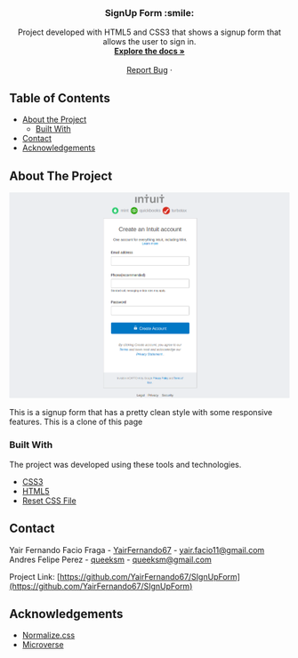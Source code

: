 
<!-- PROJECT LOGO -->
<br />
<p align="center">
  <!-- <a href="https://github.com/othneildrew/Best-README-Template">
    <img src="images/logo.png" alt="Logo" width="80" height="80">
  </a> -->

  <h3 align="center">SignUp Form :smile:</h3>

  <p align="center">
    Project developed with HTML5 and CSS3 that shows a signup form that allows the user to sign in.
    <br />
    <a href="https://github.com/YairFernando67/SIgnUpForm"><strong>Explore the docs »</strong></a>
    <br />
    <br />
    <a href="https://github.com/YairFernando67/SIgnUpForm/issues">Report Bug</a>
    ·
  </p>
</p>



<!-- TABLE OF CONTENTS -->
## Table of Contents

* [About the Project](#about-the-project)
  * [Built With](#built-with)
* [Contact](#contact)
* [Acknowledgements](#acknowledgements)



<!-- ABOUT THE PROJECT -->
## About The Project

![Screenshot Image](img/logoRepo.png)

This is a signup form that has a pretty clean style with some responsive features.
This is a clone of this page 

### Built With
The project was developed using these tools and technologies.
* [CSS3](https://developer.mozilla.org/en-US/docs/Web/CSS)
* [HTML5](https://www.w3schools.com/html/)
* [Reset CSS File](https://necolas.github.io/normalize.css/)


<!-- CONTACT -->
## Contact

Yair Fernando Facio Fraga - [YairFernando67](https://github.com/YairFernando67) - yair.facio11@gmail.com  
Andres Felipe Perez - [queeksm](https://github.com/queeksm) - queeksm@gmail.com

Project Link: [https://github.com/YairFernando67/SIgnUpForm](https://github.com/YairFernando67/SIgnUpForm)



<!-- ACKNOWLEDGEMENTS -->
## Acknowledgements
* [Normalize.css](https://necolas.github.io/normalize.css/)
* [Microverse](https://www.microverse.org/)



